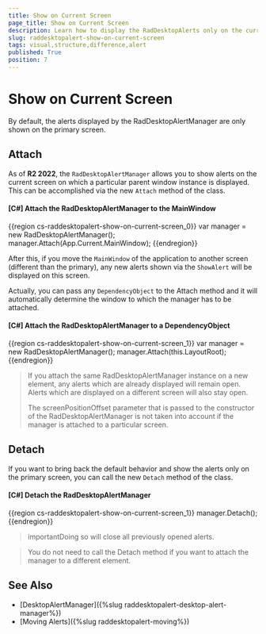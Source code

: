 ```yaml
---
title: Show on Current Screen
page_title: Show on Current Screen
description: Learn how to display the RadDesktopAlerts only on the current screen.
slug: raddesktopalert-show-on-current-screen
tags: visual,structure,difference,alert
published: True
position: 7
---
```


# Show on Current Screen

By default, the alerts displayed by the RadDesktopAlertManager are only shown on the primary screen.

## Attach

As of **R2 2022**, the `RadDesktopAlertManager` allows you to show alerts on the current screen on which a particular parent window instance is displayed. This can be accomplished via the new `Attach` method of the class.

#### __[C#] Attach the RadDesktopAlertManager to the MainWindow__

{{region cs-raddesktopalert-show-on-current-screen_0}}
    var manager = new RadDesktopAlertManager();
    manager.Attach(App.Current.MainWindow);
{{endregion}}

After this, if you move the `MainWindow` of the application to another screen (different than the primary), any new alerts shown via the `ShowAlert` will be displayed on this screen.

Actually, you can pass any `DependencyObject` to the Attach method and it will automatically determine the window to which the manager has to be attached.

#### __[C#] Attach the RadDesktopAlertManager to a DependencyObject__

{{region cs-raddesktopalert-show-on-current-screen_1}}
    var manager = new RadDesktopAlertManager();
    manager.Attach(this.LayoutRoot);
{{endregion}}

>If you attach the same RadDesktopAlertManager instance on a new element, any alerts which are already displayed will remain open. Alerts which are displayed on a different screen will also stay open.
>
>The screenPositionOffset parameter that is passed to the constructor of the RadDesktopAlertManager is not taken into account if the manager is attached to a particular screen.

## Detach

If you want to bring back the default behavior and show the alerts only on the primary screen, you can call the new `Detach` method of the class.

#### __[C#] Detach the RadDesktopAlertManager__

{{region cs-raddesktopalert-show-on-current-screen_1}}
    manager.Detach();
{{endregion}}

>importantDoing so will close all previously opened alerts.

>You do not need to call the Detach method if you want to attach the manager to a different element.

## See Also  
 * [DesktopAlertManager]({%slug raddesktopalert-desktop-alert-manager%})
 * [Moving Alerts]({%slug raddesktopalert-moving%})
